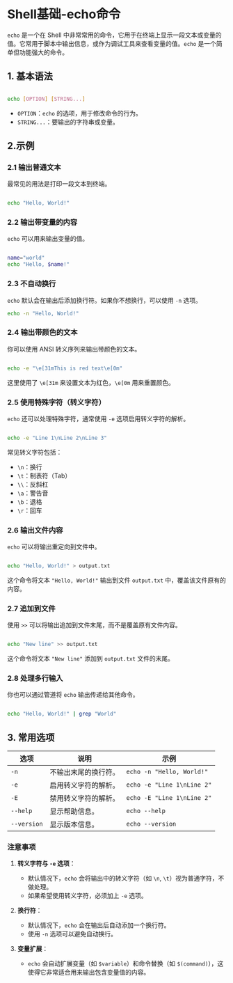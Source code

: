 # Shell基础-echo命令

`echo` 是一个在 Shell 中非常常用的命令，它用于在终端上显示一段文本或变量的值。它常用于脚本中输出信息，或作为调试工具来查看变量的值。`echo` 是一个简单但功能强大的命令。

## 1. 基本语法

```bash

echo [OPTION] [STRING...]
```

- `OPTION`：`echo` 的选项，用于修改命令的行为。
- `STRING...`：要输出的字符串或变量。

## 2.示例

### 2.1 **输出普通文本**
最常见的用法是打印一段文本到终端。

```bash

echo "Hello, World!"
```


### 2.2 **输出带变量的内容**
`echo` 可以用来输出变量的值。

```bash

name="world"
echo "Hello, $name!"
```


### 2.3 **不自动换行**

`echo` 默认会在输出后添加换行符。如果你不想换行，可以使用 `-n` 选项。

```bash
echo -n "Hello, World!"
```


### 2.4 **输出带颜色的文本**
你可以使用 ANSI 转义序列来输出带颜色的文本。

```bash

echo -e "\e[31mThis is red text\e[0m"
```

这里使用了 `\e[31m` 来设置文本为红色，`\e[0m` 用来重置颜色。

### 2.5 **使用特殊字符（转义字符）**
`echo` 还可以处理特殊字符，通常使用 `-e` 选项启用转义字符的解析。

```bash

echo -e "Line 1\nLine 2\nLine 3"
```

常见转义字符包括：
- `\n`：换行
- `\t`：制表符（Tab）
- `\\`：反斜杠
- `\a`：警告音
- `\b`：退格
- `\r`：回车

### 2.6 **输出文件内容**
`echo` 可以将输出重定向到文件中。

```bash

echo "Hello, World!" > output.txt
```
这个命令将文本 `"Hello, World!"` 输出到文件 `output.txt` 中，覆盖该文件原有的内容。

### 2.7 **追加到文件**

使用 `>>` 可以将输出追加到文件末尾，而不是覆盖原有文件内容。

```bash

echo "New line" >> output.txt
```
这个命令将文本 `"New line"` 添加到 `output.txt` 文件的末尾。

### 2.8 **处理多行输入**
你也可以通过管道将 `echo` 输出传递给其他命令。

```bash

echo "Hello, World!" | grep "World"
```


## 3. 常用选项

| **选项**   | **说明**                                                                                                                                                            | **示例**                                      |
|------------|-------------------------------------------------------------------------------------------------------------------------------------------------------------------|-----------------------------------------------|
| `-n`       | 不输出末尾的换行符。                                                                                                                                               | `echo -n "Hello, World!"`                    |
| `-e`       | 启用转义字符的解析。                                                                                                                                               | `echo -e "Line 1\nLine 2"`                    |
| `-E`       | 禁用转义字符的解析。                                                                                                                                               | `echo -E "Line 1\nLine 2"`                    |
| `--help`   | 显示帮助信息。                                                                                                                                                     | `echo --help`                                |
| `--version`| 显示版本信息。                                                                                                                                                     | `echo --version`                             |

### 注意事项

1. **转义字符与 `-e` 选项**：
   - 默认情况下，`echo` 会将输出中的转义字符（如 `\n`, `\t`）视为普通字符，不做处理。
   - 如果希望使用转义字符，必须加上 `-e` 选项。
   
2. **换行符**：
   - 默认情况下，`echo` 会在输出后自动添加一个换行符。
   - 使用 `-n` 选项可以避免自动换行。

3. **变量扩展**：
   - `echo` 会自动扩展变量（如 `$variable`）和命令替换（如 `$(command)`），这使得它非常适合用来输出包含变量值的内容。

